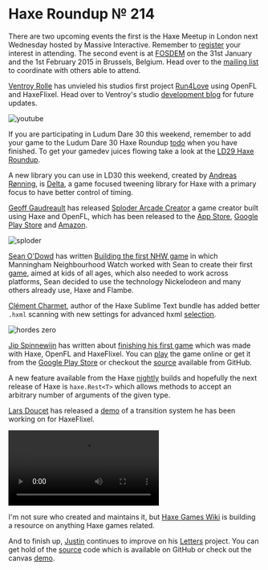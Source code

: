 [_template]: ../templates/roundup.html
[date]: / "2014-08-21 15:08:00"
[modified]: / "2014-08-21 15:08:00"
[“”]: a ""
# Haxe Roundup № 214

There are two upcoming events the first is the Haxe Meetup in London next Wednesday
hosted by Massive Interactive. Remember to [register][l7] your interest in attending.
The second event is at [FOSDEM][l8] on the 31st January and the 1st February 2015 in
Brussels, Belgium. Head over to the [mailing list][l9] to coordinate with others
able to attend.

[Ventroy Rolle][gh1] has unvieled his studios first project [Run4Love][l1] using 
OpenFL and HaxeFlixel. Head over to Ventroy's studio [development blog][l2] for future
updates.

![youtube](yFuyigVitYs)

If you are participating in Ludum Dare 30 this weekend, remember to add your game to the
Ludum Dare 30 Haxe Roundup [todo][l10] when you have finished. To get your
gamedev juices flowing take a look at the [LD29 Haxe Roundup][l12].

A new library you can use in LD30 this weekend, created by [Andreas Rønning][tw2], is
[Delta][l11], a game focused tweening library for Haxe with a primary focus to have
better control of timing.

[Geoff Gaudreault][tw1] has released [Sploder Arcade Creator][l3] a game creator 
built using Haxe and OpenFL, which has been released to the [App Store][l4],
[Google Play Store][l5] and [Amazon][l6].

![sploder](/img/214/sploder.png "Sploder Arcade Game Creator")

[Sean O'Dowd][tw3] has written [Building the first NHW game][l13] in which 
Manningham Neighbourhood Watch worked with Sean to create their first [game][l14], 
aimed at kids of all ages, which also needed to work across platforms, Sean decided 
to use the technology Nickelodeon and many others already use, Haxe and Flambe.

[Clément Charmet][gh2], author of the Haxe Sublime Text bundle has added better
`.hxml` scanning with new settings for advanced hxml [selection][l15].

![hordes zero](/img/214/hordeszero.png "Hordes Zero made with Haxe and OpenFL by @motiontwin_en")

[Jip Spinnewijn][tw4] has written about [finishing his first game][l16] which was
made with Haxe, OpenFL and HaxeFlixel. You can [play][l17] the game online or get 
it from the [Google Play Store][l18] or checkout the [source][l19] available from
GitHub.

A new feature available from the Haxe [nightly][l20] builds and hopefully the next
release of Haxe is `haxe.Rest<T>` which allows methods to accept an arbitrary number
of arguments of the given type.

[Lars Doucet][tw5] has released a [demo][l21] of a transition system he has been 
working on for HaxeFlixel.

![fast retro](/img/214/fastretro.mp4 "Fast paced retro game by @andershnissen")

I'm not sure who created and maintains it, but [Haxe Games Wiki][l22] is building
a resource on anything Haxe games related.

And to finish up, [Justin][g+1] continues to improve on his [Letters][l23] project.
You can get hold of the [source][l24] code which is available on GitHub or check 
out the canvas [demo][l25].

[tw1]: https://twitter.com/neurofuzzy "@neurofuzzy"
[tw2]: https://twitter.com/sunjammer "@sunjammer"
[tw3]: https://twitter.com/nicetrysean "@nicetrysean"
[tw4]: https://twitter.com/spipnl "@spipnl"
[tw5]: https://twitter.com/larsiusprime "@larsiusprime"

[gh1]: https://github.com/kidveno "@kidveno"
[gh2]: https://github.com/clemos "@clemos"
	
[g+1]: https://plus.google.com/u/1/100887585476076589216/posts "+Justin"

[l1]: http://bigvgame.webs.com/run4love "Run4Love"
[l2]: http://bigvgames.tumblr.com/tagged/run4love "BigVGames Development Blog"
[l3]: http://www.sploder.com/ "Sploder Arcade Game Creator"
[l4]: https://itunes.apple.com/us/app/sploder-arcade-creator/id897669842 "Sploder Arcade Game Creator on the iOS App Store"
[l5]: https://play.google.com/store/apps/details?id=com.sploder.arcadecreator "Sploder Arcade Game Creator on the Google Play Store"
[l6]: http://www.amazon.com/gp/product/B00LWFWFVY/ "Sploder Arcade Game Creator on Amazon"
[l7]: https://www.eventbrite.com/e/haxe-meetup-tickets-12618063969 "Massive Interactive Haxe Meetup"
[l8]: https://fosdem.org/2015/ "FOSDEM 2015"
[l9]: https://groups.google.com/forum/#!topic/haxelang/9SQP3oThY7k "Haxe FOSDEM 2015"
[l10]: https://github.com/skial/haxe.io/issues/64 "Ludum Dare 30 Haxe Roundup Todo List"
[l11]: https://github.com/furusystems/delta "Delta Tweening Library on GitHub"
[l12]: http://haxe.io/ld/29/ "The Haxe Ludum Dare 29 Roundup"
[l13]: http://seanodowd.me/building-the-first-nhw-game/ "Building the first NHW game"
[l14]: http://www.nhw.com.au/News---Publications/News/Smart-Watcher-Children-s-Game-Launched "Smart Watcher - Children's Game Launched"
[l15]: https://github.com/clemos/haxe-sublime-bundle#build-selection--discovery "Advanced HXML Selection in the Haxe Sublime Text bundle"
[l16]: http://spip.nl/finished-my-first-game/ "Finished my first game!"
[l17]: http://spip.nl/game-challenge/game-1-shoot-the-targets/ "You are a lonely cannon"
[l18]: https://play.google.com/store/apps/details?id=nl.spip.gamechallenge.game1 "Shoot the Targets!"
[l19]: https://github.com/spipnl/game-challenge/tree/master/game1 "Shoot the Targets! on GitHub"
[l20]: http://builds.haxe.org "Nightly Haxe Builds"
[l21]: http://www.files.fortressofdoors.com/flash/flixel/transitions.html "HaxeFlixel Transitions"
[l22]: http://haxegames.wikia.com/wiki/HaxeGames_Wiki "Haxe Games Wiki"
[l23]: https://plus.google.com/u/1/100887585476076589216/posts/F8H5P6rQThg "Letters project progress on Google+"
[l24]: https://github.com/Justinfront/Letters "Letters on GitHub"
[l25]: https://rawgit.com/Justinfront/Letters/master/web/textPathway.html "Letters Canvas Demo"
